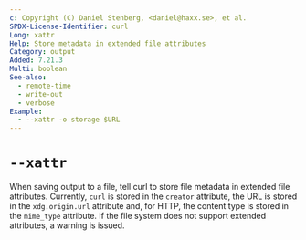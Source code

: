 ```yaml
---
c: Copyright (C) Daniel Stenberg, <daniel@haxx.se>, et al.
SPDX-License-Identifier: curl
Long: xattr
Help: Store metadata in extended file attributes
Category: output
Added: 7.21.3
Multi: boolean
See-also:
  - remote-time
  - write-out
  - verbose
Example:
  - --xattr -o storage $URL
---
```


# `--xattr`

When saving output to a file, tell curl to store file metadata in extended
file attributes. Currently, `curl` is stored in the `creator` attribute,
the URL is stored in the `xdg.origin.url` attribute and, for HTTP, the content
type is stored in the `mime_type` attribute. If the file system does not
support extended attributes, a warning is issued.
